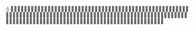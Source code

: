 :)
:slightly_smiling_face::upside_down_face::slightly_smiling_face::upside_down_face::slightly_smiling_face::upside_down_face::slightly_smiling_face::upside_down_face::slightly_smiling_face::upside_down_face::slightly_smiling_face::upside_down_face::slightly_smiling_face::upside_down_face::slightly_smiling_face::upside_down_face::slightly_smiling_face::upside_down_face::slightly_smiling_face::upside_down_face::slightly_smiling_face::upside_down_face::slightly_smiling_face::upside_down_face::slightly_smiling_face::upside_down_face::slightly_smiling_face::upside_down_face::slightly_smiling_face::upside_down_face::slightly_smiling_face::upside_down_face::slightly_smiling_face::upside_down_face::slightly_smiling_face::upside_down_face::slightly_smiling_face::upside_down_face::slightly_smiling_face::upside_down_face::slightly_smiling_face::upside_down_face::slightly_smiling_face::upside_down_face::slightly_smiling_face::upside_down_face::slightly_smiling_face::upside_down_face::slightly_smiling_face::upside_down_face::slightly_smiling_face::upside_down_face::slightly_smiling_face::upside_down_face::slightly_smiling_face::upside_down_face::slightly_smiling_face::upside_down_face::slightly_smiling_face::upside_down_face::slightly_smiling_face::upside_down_face::slightly_smiling_face::upside_down_face::slightly_smiling_face::upside_down_face::slightly_smiling_face::upside_down_face::slightly_smiling_face::upside_down_face::slightly_smiling_face::upside_down_face::slightly_smiling_face::upside_down_face::slightly_smiling_face::upside_down_face::slightly_smiling_face::upside_down_face::slightly_smiling_face::upside_down_face::slightly_smiling_face::upside_down_face::slightly_smiling_face::upside_down_face::slightly_smiling_face::upside_down_face::slightly_smiling_face::upside_down_face::slightly_smiling_face::upside_down_face::slightly_smiling_face::upside_down_face::slightly_smiling_face::upside_down_face::slightly_smiling_face::upside_down_face::slightly_smiling_face::upside_down_face::slightly_smiling_face::upside_down_face::slightly_smiling_face::upside_down_face::slightly_smiling_face::upside_down_face::slightly_smiling_face::upside_down_face::slightly_smiling_face::upside_down_face::slightly_smiling_face::upside_down_face::slightly_smiling_face::upside_down_face::slightly_smiling_face::upside_down_face::slightly_smiling_face::upside_down_face::slightly_smiling_face::upside_down_face::slightly_smiling_face::upside_down_face::slightly_smiling_face::upside_down_face::slightly_smiling_face::upside_down_face::slightly_smiling_face::upside_down_face::slightly_smiling_face::upside_down_face::slightly_smiling_face::upside_down_face::slightly_smiling_face::upside_down_face::slightly_smiling_face::upside_down_face::slightly_smiling_face::upside_down_face::slightly_smiling_face::upside_down_face::slightly_smiling_face::upside_down_face::slightly_smiling_face::upside_down_face::slightly_smiling_face::upside_down_face::slightly_smiling_face::upside_down_face::slightly_smiling_face::upside_down_face::slightly_smiling_face::upside_down_face::slightly_smiling_face::upside_down_face::slightly_smiling_face::upside_down_face:
